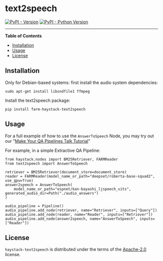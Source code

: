 # text2speech

[![PyPI - Version](https://img.shields.io/pypi/v/farm-haystack-text2speech.svg)](https://pypi.org/project/farm-haystack-text2speech)
[![PyPI - Python Version](https://img.shields.io/pypi/pyversions/farm-haystack-text2speech.svg)](https://pypi.org/project/farm-haystack-text2speech)

---

**Table of Contents**

- [Installation](#installation)
- [Usage](#usage)
- [License](#license)

## Installation


Only for Debian-based systems: first install the audio system dependencies:
```console
sudo apt-get install libsndfile1 ffmpeg
```

Install the text2speech package:
```console
pip install farm-haystack-text2speech
```


## Usage

For a full example of how to use the `AnswerToSpeech` Node, you may try out our "[Make Your QA Pipelines Talk Tutorial](https://haystack.deepset.ai/tutorials/17_audio)"

For example, in a simple Extractive QA Pipeline:

```
from haystack.nodes import BM25Retriever, FARMReader
from text2speech import AnswerToSpeech

retriever = BM25Retriever(document_store=document_store)
reader = FARMReader(model_name_or_path="deepset/roberta-base-squad2", use_gpu=True)
answer2speech = AnswerToSpeech(
    model_name_or_path="espnet/kan-bayashi_ljspeech_vits", generated_audio_dir=Path("./audio_answers")
)

audio_pipeline = Pipeline()
audio_pipeline.add_node(retriever, name="Retriever", inputs=["Query"])
audio_pipeline.add_node(reader, name="Reader", inputs=["Retriever"])
audio_pipeline.add_node(answer2speech, name="AnswerToSpeech", inputs=["Reader"])
```

## License

`haystack-text2speech` is distributed under the terms of the [Apache-2.0](https://spdx.org/licenses/Apache-2.0.html) license.
